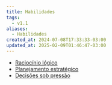 ```yaml
---
title: Habilidades
tags:
  - v1.1
aliases:
  - Habilidades
created_at: 2024-07-08T17:33:33-03:00
updated_at: 2025-02-09T01:46:47-03:00
---
```

- [Raciocínio lógico](../2024/07/26/atomo/Raciocinio_logico.md)
- [Planejamento estratégico](../2024/07/26/atomo/Planejamento_estrategico.md)
- [Decisões sob pressão](../2024/07/08/atomo/Decisoes_sob_pressao.md)